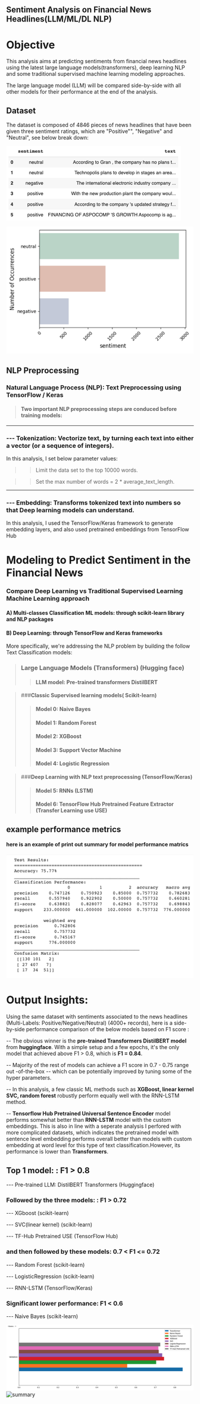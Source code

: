 ## **Sentiment Analysis on Financial News Headlines(LLM/ML/DL NLP)**

# **Objective**

This analysis aims at predicting sentiments from financial news headlines using the latest large language models(transformers),  deep learning NLP and some traditional supervised machine learning modeling approaches. 

The large language model (LLM) will be compared side-by-side with all other models for their performance at the end of the analysis.

## **Dataset**

The dataset is composed of 4846 pieces of news headlines that have been given three sentiment ratings, which are "Positive"", "Negative" and "Neutral", see below break down:

![news](https://github.com/mojocraftdojo/NLP_news_sentiment_analysis/blob/main/news_samples.png "news")

![sentiment](https://github.com/mojocraftdojo/NLP_news_sentiment_analysis/blob/main/multi-classes_stats.png "multi-classes")

## **NLP Preprocessing**

### **Natural Language Process (NLP): Text Preprocessing using TensorFlow / Keras**

>#### Two important NLP preprocessing steps are conduced before training models:
----------
###  ---   **Tokenization:** Vectorize text, by turning each text into either a vector (or a sequence of integers).

In this analysis, I set below parameter values:

>>Limit the data set to the top 10000 words.

>>Set the max number of words = 2 * average_text_length.

----------
###  ---   **Embedding:** Transforms tokenized text into numbers so that Deep learning models can understand. 

 In this analysis, I used the TensorFlow/Keras framework to generate embedding layers, and also used pretrained embeddings from TensorFlow Hub



# **Modeling to Predict Sentiment in the Financial News**

### Compare Deep Learning vs Traditional Supervised Learning Machine Learning approach

####  A) Multi-classes Classification ML models: through **scikit-learn** library and **NLP packages**
####  B) Deep Learning: through **TensorFlow and Keras** frameworks


More specifically, we're addressing the NLP problem by building the follow Text Classification models:


>### **Large Language Models (Transformers) (Hugging face)**
>>#### LLM model: Pre-trained transformers DistilBERT 


>###**Classic Supervised learning models( Scikit-learn)**
>>#### Model 0: Naive Bayes 
>>#### Model 1: Random Forest
>>#### Model 2: XGBoost
>>#### Model 3: Support Vector Machine 
>>#### Model 4: Logistic Regression 


>###**Deep Learning with NLP text preprocessing (TensorFlow/Keras)**
>>#### Model 5: RNNs (LSTM)
>>#### Model 6: TensorFlow Hub Pretrained Feature Extractor (Transfer Learning use USE)



## **example performance metrics**

#### here is an example of print out summary for model performance matrics

![performance_metrics](https://github.com/mojocraftdojo/NLP_news_sentiment_analysis/blob/main/performance_metrics.png "performance_metrics")


# **Output Insights:**

  Using the same dataset with sentiments associated to the news headlines (Multi-Labels: Positive/Negative/Neutral) (4000+ records), here is a side-by-side performance comparison of the below models based on F1 score :

 -- The obvious winner is the **pre-trained Transformers DistilBERT model** from **huggingface**. With a simple setup and a few epochs, it's the only model that achieved above F1 > 0.8,  which is **F1 = 0.84**.

 -- Majority of the rest of models can achieve a F1 score in 0.7 - 0.75 range out -of-the-box -- which can be potentially improved by tuning some of the hyper parameters.

-- In this analysis, a few classic ML methods such as **XGBoost, linear kernel SVC, random forest** robustly perform equally well with the  RNN-LSTM method.   

 -- **Tensorflow Hub Pretrained Universal Sentence Encoder** model performs somewhat better than **RNN-LSTM** model with the custom embeddings. This is also in line with a seperate analysis I perfored with more complicated datasets, which indicates the pretrained model with sentence level embedding performs overall better than models with custom embedding at word level for this type of text classification.However, its performance is lower than **Transformers**.



## **Top 1 model:** : F1 > 0.8

  --- Pre-trained LLM: DistilBERT Transformers (Huggingface)


### **Followed by the three models:** : F1 > 0.72

 --- XGboost  (scikit-learn)

 --- SVC(linear kernel)      (scikit-learn)

 --- TF-Hub Pretrained USE (TensorFlow Hub)


### **and then followed by these models**:  0.7 < F1 <= 0.72
 --- Random Forest (scikit-learn)

 --- LogisticRegression  (scikit-learn)

 --- RNN-LSTM  (TensorFlow/Keras)

### **Significant lower performance**: F1 < 0.6

 ---  Naive Bayes (scikit-learn)


![comparison](https://github.com/mojocraftdojo/NLP_news_sentiment_analysis/blob/main/Comparison_models.png "model-comparison")
![summary](https://github.com/mojocraftdojo/NLP_news_sentiment_analysis/blob/main/val_summary_.png "text-comparison")


